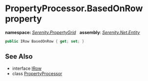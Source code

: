 # PropertyProcessor.BasedOnRow property
**namespace:** *[Serenity.PropertyGrid](../../README.md#serenity.propertygrid-namespace)*   **assembly**: *[Serenity.Net.Entity](../../README.md)*

```csharp
public IRow BasedOnRow { get; set; }
```

## See Also

* interface [IRow](../../Serenity.Data/IRow.md)
* class [PropertyProcessor](../PropertyProcessor.md)